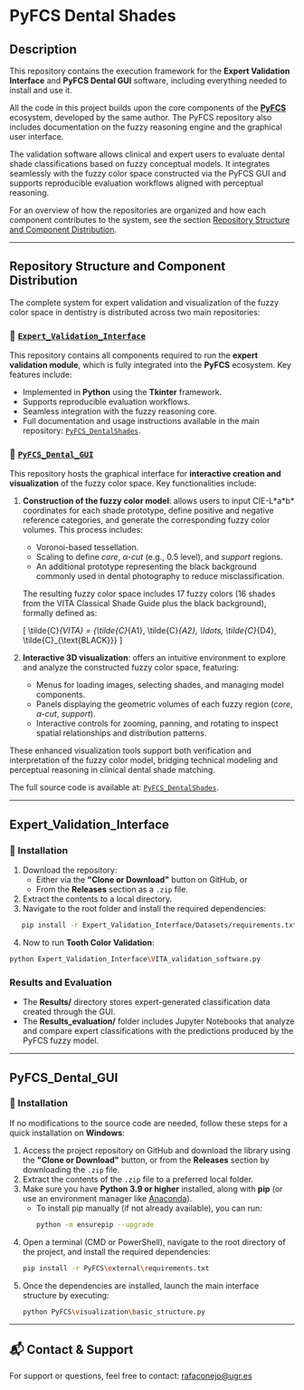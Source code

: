 # PyFCS Dental Shades

## Description

This repository contains the execution framework for the **Expert Validation Interface** and **PyFCS Dental GUI** software, including everything needed to install and use it.

All the code in this project builds upon the core components of the [**PyFCS**](https://github.com/RafaelConejo/PyFCS) ecosystem, developed by the same author. The PyFCS repository also includes documentation on the fuzzy reasoning engine and the graphical user interface.

The validation software allows clinical and expert users to evaluate dental shade classifications based on fuzzy conceptual models. It integrates seamlessly with the fuzzy color space constructed via the PyFCS GUI and supports reproducible evaluation workflows aligned with perceptual reasoning.

For an overview of how the repositories are organized and how each component contributes to the system, see the section [Repository Structure and Component Distribution](#repository-structure-and-component-distribution).

---

## Repository Structure and Component Distribution

The complete system for expert validation and visualization of the fuzzy color space in dentistry is distributed across two main repositories:

### 🔹 [`Expert_Validation_Interface`](https://github.com/RafaelConejo/Expert_Validation_Interface)

This repository contains all components required to run the **expert validation module**, which is fully integrated into the **PyFCS** ecosystem. Key features include:

- Implemented in **Python** using the **Tkinter** framework.
- Supports reproducible evaluation workflows.
- Seamless integration with the fuzzy reasoning core.
- Full documentation and usage instructions available in the main repository: [`PyFCS_DentalShades`](https://github.com/RafaelConejo/PyFCS_DentalShades).

### 🔹 [`PyFCS_Dental_GUI`](https://github.com/RafaelConejo/PyFCS_Dental_GUI)

This repository hosts the graphical interface for **interactive creation and visualization** of the fuzzy color space. Key functionalities include:

1. **Construction of the fuzzy color model**: allows users to input CIE-L\*a\*b\* coordinates for each shade prototype, define positive and negative reference categories, and generate the corresponding fuzzy color volumes. This process includes:
   - Voronoi-based tessellation.
   - Scaling to define *core*, *α-cut* (e.g., 0.5 level), and *support* regions.
   - An additional prototype representing the black background commonly used in dental photography to reduce misclassification.

   The resulting fuzzy color space includes 17 fuzzy colors (16 shades from the VITA Classical Shade Guide plus the black background), formally defined as:

   \[
   \tilde{C}_{VITA} = \{\tilde{C}_{A1}, \tilde{C}_{A2}, \ldots, \tilde{C}_{D4}, \tilde{C}_{\text{BLACK}}\}
   \]

2. **Interactive 3D visualization**: offers an intuitive environment to explore and analyze the constructed fuzzy color space, featuring:
   - Menus for loading images, selecting shades, and managing model components.
   - Panels displaying the geometric volumes of each fuzzy region (*core*, *α-cut*, *support*).
   - Interactive controls for zooming, panning, and rotating to inspect spatial relationships and distribution patterns.

These enhanced visualization tools support both verification and interpretation of the fuzzy color model, bridging technical modeling and perceptual reasoning in clinical dental shade matching.

The full source code is available at: [`PyFCS_DentalShades`](https://github.com/RafaelConejo/PyFCS_DentalShades).


---

## Expert_Validation_Interface
### 🔧 Installation
1. Download the repository:
   - Either via the **"Clone or Download"** button on GitHub, or
   - From the **Releases** section as a `.zip` file.
2. Extract the contents to a local directory.
3. Navigate to the root folder and install the required dependencies:
```bash
   pip install -r Expert_Validation_Interface/Datasets/requirements.txt
```
4. Now to run **Tooth Color Validation**:
```bash
python Expert_Validation_Interface\VITA_validation_software.py
```


### Results and Evaluation
- The **Results/** directory stores expert-generated classification data created through the GUI.
- The **Results_evaluation/** folder includes Jupyter Notebooks that analyze and compare expert classifications with the predictions produced by the PyFCS fuzzy model.

---

## PyFCS_Dental_GUI
### 🔧 Installation
If no modifications to the source code are needed, follow these steps for a quick installation on **Windows**:

1. Access the project repository on GitHub and download the library using the **"Clone or Download"** button, or from the **Releases** section by downloading the `.zip` file.
2. Extract the contents of the `.zip` file to a preferred local folder.
3. Make sure you have **Python 3.9 or higher** installed, along with **pip** (or use an environment manager like [Anaconda](https://www.anaconda.com/)).
   - To install pip manually (if not already available), you can run:
     ```bash
     python -m ensurepip --upgrade
     ```
4. Open a terminal (CMD or PowerShell), navigate to the root directory of the project, and install the required dependencies:
   ```bash
   pip install -r PyFCS\external\requirements.txt
   ```
5. Once the dependencies are installed, launch the main interface structure by executing:
    ```bash
    python PyFCS\visualization\basic_structure.py
    ```

---

## 📬 Contact & Support
For support or questions, feel free to contact: rafaconejo@ugr.es
